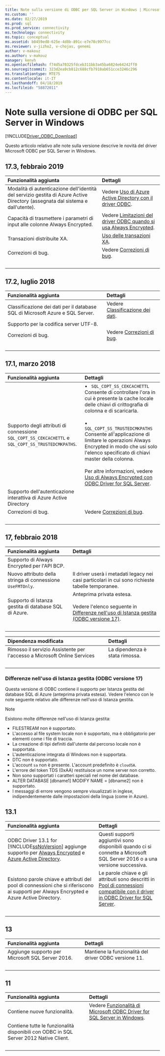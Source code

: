 ```yaml
---
title: Note sulla versione di ODBC per SQL Server in Windows | Microsoft Docs
ms.custom: ''
ms.date: 02/27/2019
ms.prod: sql
ms.prod_service: connectivity
ms.technology: connectivity
ms.topic: conceptual
ms.assetid: b8459ed8-625e-4d8b-891c-e7e78c9977cc
ms.reviewer: v-jizho2, v-chojas, genemi
author: v-makouz
ms.author: v-makouz
manager: kenvh
ms.openlocfilehash: f74d5a70325fdceb311bb3a45ba6824e64242ff0
ms.sourcegitcommit: 323d2ea9cb812c688cfb7918ab651cce3246c296
ms.translationtype: MTE75
ms.contentlocale: it-IT
ms.lasthandoff: 04/18/2019
ms.locfileid: "58872011"
---
```

# <a name="release-notes-for-odbc-to-sql-server-on-windows"></a>Note sulla versione di ODBC per SQL Server in Windows

[!INCLUDE[Driver_ODBC_Download](../../../includes/driver_odbc_download.md)]

Questo articolo relativo alle note sulla versione descrive le novità del driver Microsoft ODBC per SQL Server in Windows.

<!--
PLEASE USE THE STANDARD 2-COLUMN TABLE FORMAT!

For all our Release Notes articles (What's New too?), we are standardizing on the 2-column format that you see here for version "## 17.3".

Going forward, all new additions to this article must use the 2-column format.

Also, use the shorter ## H2 title format, which eliminates all the redundant constants, and appends the date-added.
One beneift of shortness is the avoidance of the annoying wrapping of unnecessarily long H2 titles in the rightNav.
- OLD H2:  ## What's New in the [!INCLUDE[msCoName](../../../includes/msconame_md.md)] ODBC Driver 17.3 for [!INCLUDE[ssNoVersion](../../../includes/ssnoversion-md.md)] on Windows
- NEW H2:  ## 17.3, February 2019

By the way, in GitHub, the file name is changing today 2019/03/30:
- FROM:  docs/connect/odbc/windows/release-notes.md
- TO  :  docs/connect/odbc/windows/release-notes-odbc-sql-server-windows.md

Thank you.
GeneMi (and CraigG).  2019/03/30.
-->

## <a name="173-february-2019"></a>17.3, febbraio 2019

| Funzionalità aggiunta | Dettagli |
| :------------ | :------ |
| Modalità di autenticazione dell'identità del servizio gestita di Azure Active Directory (assegnata dal sistema e dall'utente). | Vedere [Uso di Azure Active Directory con il driver ODBC](../using-azure-active-directory.md). |
| Capacità di trasmettere i parametri di input alle colonne Always Encrypted. | Vedere [Limitazioni del driver ODBC quando si usa Always Encrypted](../using-always-encrypted-with-the-odbc-driver.md#limitations-of-the-odbc-driver-when-using-always-encrypted). |
| Transazioni distribuite XA. | [Uso delle transazioni XA](../use-xa-with-dtc.md). |
| Correzioni di bug. | Vedere [Correzioni di bug](../bug-fixes.md). |
| &nbsp; | &nbsp; |

## <a name="172-july-2018"></a>17.2, luglio 2018

| Funzionalità aggiunta | Dettagli |
| :------------ | :------ |
| Classificazione dei dati per il database SQL di Microsoft Azure e SQL Server. | Vedere [Classificazione dei dati](../data-classification.md). |
| Supporto per la codifica server UTF-8. | &nbsp; |
| Correzioni di bug. | Vedere [Correzioni di bug](../bug-fixes.md). |
| &nbsp; | &nbsp; |

## <a name="171-march-2018"></a>17.1, marzo 2018

| Funzionalità aggiunta | Dettagli |
| :------------ | :------ |
| Supporto degli attributi di connessione `SQL_COPT_SS_CEKCACHETTL` e `SQL_COPT_SS_TRUSTEDCMKPATHS`. | &bull; &nbsp; `SQL_COPT_SS_CEKCACHETTL`<br/>Consente di controllare l'ora in cui è presente la cache locale delle chiavi di crittografia di colonna e di scaricarla.<br/><br/>&bull; &nbsp; `SQL_COPT_SS_TRUSTEDCMKPATHS`<br/>Consente all'applicazione di limitare le operazioni Always Encrypted in modo che usi solo l'elenco specificato di chiavi master della colonna.<br/><br/> Per altre informazioni, vedere [Uso di Always Encrypted con ODBC Driver for SQL Server](../using-always-encrypted-with-the-odbc-driver.md). |
| Supporto dell'autenticazione interattiva di Azure Active Directory | &nbsp; |
| Correzioni di bug. | Vedere [Correzioni di bug](../bug-fixes.md). |
| &nbsp; | &nbsp; |

## <a name="17-february-2018"></a>17, febbraio 2018

| Funzionalità aggiunta | Dettagli |
| :------------ | :------ |
| Supporto di Always Encrypted per l'API BCP. | &nbsp; |
| Nuovo attributo della stringa di connessione `UseFMTOnly`. | Il driver userà i metadati legacy nei casi particolari in cui sono richieste tabelle temporanee. |
| Supporto di Istanza gestita di database SQL di Azure. | Anteprima privata estesa.<br/><br/>Vedere l'elenco seguente in [Differenze nell'uso di Istanza gestita (ODBC versione 17)](#diffs-managed-instance-17). |
| &nbsp; | &nbsp; |

| Dipendenza modificata | Dettagli |
| :------------ | :------ |
| Rimosso il servizio Assistente per l'accesso a Microsoft Online Services | La dipendenza è stata rimossa. |
| &nbsp; | &nbsp; |

### <a name="diffs-managed-instance-17"></a> Differenze nell'uso di Istanza gestita (ODBC versione 17)

Questa versione di ODBC contiene il supporto per Istanza gestita del database SQL di Azure (anteprima privata estesa). Vedere l'elenco con le note seguente relativo alle differenze nell'uso di Istanza gestita.

> [!NOTE]
> Esistono molte differenze nell'uso di Istanza gestita:
>
> - FILESTREAM non è supportato.
> - L'accesso al file system locale non è supportato, ma è obbligatorio per elementi come i file di traccia.
> - La creazione di tipi definiti dall'utente dal percorso locale non è supportata.
> - L'autenticazione integrata di Windows non è supportata.
> - DTC non è supportato.
> - L'account `sa` non è presente. L'account predefinito è `cloudSA`.
> - L'errore del token TDS (0xAA) restituisce un nome server non corretto.
> - Non sono supportati i caratteri speciali nel nome del database.
> - ALTER DATABASE [dbname1] MODIFY NAME = [dbname2] non è supportato.
> - I messaggi di errore vengono sempre visualizzati in inglese, indipendentemente dalle impostazioni della lingua (come in Azure).

## <a name="131"></a>13.1

| Funzionalità aggiunta | Dettagli |
| :------------ | :------ |
| ODBC Driver 13.1 for [!INCLUDE[ssNoVersion](../../../includes/ssnoversion-md.md)] aggiunge supporto per [Always Encrypted](../../../connect/odbc/using-always-encrypted-with-the-odbc-driver.md) e [Azure Active Directory](../../../connect/odbc/using-azure-active-directory.md). | Questi supporti aggiuntivi sono disponibili quando ci si connette a Microsoft SQL Server 2016 o a una versione successiva. |
| Esistono parole chiave e attributi del pool di connessioni che si riferiscono ai supporti per Always Encrypted e Azure Active Directory. | Le parole chiave e gli attributi sono descritti in [Pool di connessioni compatibile con il driver in ODBC Driver for SQL Server](../../../connect/odbc/windows/driver-aware-connection-pooling-in-the-odbc-driver-for-sql-server.md). |
| &nbsp; | &nbsp; |

## <a name="13"></a>13

| Funzionalità aggiunta | Dettagli |
| :------------ | :------ |
| Aggiunge supporto per Microsoft SQL Server 2016. | Mantiene la funzionalità del driver ODBC versione 11. |
| &nbsp; | &nbsp; |

## <a name="11"></a>11

| Funzionalità aggiunta | Dettagli |
| :------------ | :------ |
| Contiene nuove funzionalità. | Vedere [Funzionalità di Microsoft ODBC Driver for SQL Server in Windows](features-of-the-microsoft-odbc-driver-for-sql-server-on-windows.md). |
| Contiene tutte le funzionalità disponibili con ODBC in SQL Server 2012 Native Client. | &nbsp; |
| &nbsp; | &nbsp; |
